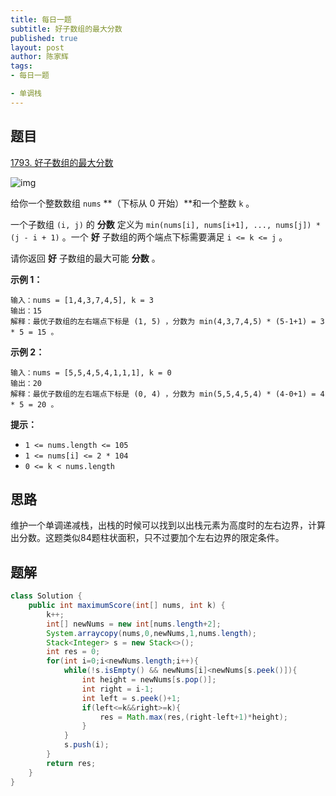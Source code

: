```yaml
---
title: 每日一题
subtitle: 好子数组的最大分数
published: true
layout: post
author: 陈家辉
tags:
- 每日一题

- 单调栈
---
```


## 题目

[1793. 好子数组的最大分数](https://leetcode.cn/problems/maximum-score-of-a-good-subarray/)

![img](https://assets.leetcode.com/uploads/2021/01/04/histogram.jpg)

给你一个整数数组 `nums` **（下标从 0 开始）**和一个整数 `k` 。

一个子数组 `(i, j)` 的 **分数** 定义为 `min(nums[i], nums[i+1], ..., nums[j]) * (j - i + 1)` 。一个 **好** 子数组的两个端点下标需要满足 `i <= k <= j` 。

请你返回 **好** 子数组的最大可能 **分数** 。

 

**示例 1：**

```
输入：nums = [1,4,3,7,4,5], k = 3
输出：15
解释：最优子数组的左右端点下标是 (1, 5) ，分数为 min(4,3,7,4,5) * (5-1+1) = 3 * 5 = 15 。
```

**示例 2：**

```
输入：nums = [5,5,4,5,4,1,1,1], k = 0
输出：20
解释：最优子数组的左右端点下标是 (0, 4) ，分数为 min(5,5,4,5,4) * (4-0+1) = 4 * 5 = 20 。
```

 

**提示：**

- `1 <= nums.length <= 105`
- `1 <= nums[i] <= 2 * 104`
- `0 <= k < nums.length`

## 思路

维护一个单调递减栈，出栈的时候可以找到以出栈元素为高度时的左右边界，计算出分数。这题类似84题柱状面积，只不过要加个左右边界的限定条件。

## 题解

```java
class Solution {
    public int maximumScore(int[] nums, int k) {
        k++;
        int[] newNums = new int[nums.length+2];
        System.arraycopy(nums,0,newNums,1,nums.length);
        Stack<Integer> s = new Stack<>();
        int res = 0;
        for(int i=0;i<newNums.length;i++){
            while(!s.isEmpty() && newNums[i]<newNums[s.peek()]){
                int height = newNums[s.pop()];
                int right = i-1;
                int left = s.peek()+1;
                if(left<=k&&right>=k){
                    res = Math.max(res,(right-left+1)*height);
                }
            }
            s.push(i);
        }
        return res;
    }
}
```

